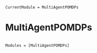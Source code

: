 ```@meta
CurrentModule = MultiAgentPOMDPs
```

# MultiAgentPOMDPs

```@index
```

```@autodocs
Modules = [MultiAgentPOMDPs]
```
